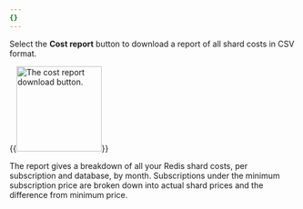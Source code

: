 ```yaml
---
{}
---
```

Select the **Cost report** button to download a report of all shard costs in CSV format.

{{<image filename="images/rc/button-cost-report-download.png" width=150px alt="The cost report download button." >}}

The report gives a breakdown of all your Redis shard costs, per subscription and database, by month. Subscriptions under the minimum subscription price are broken down into actual shard prices and the difference from minimum price.